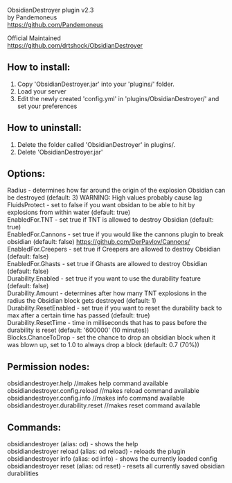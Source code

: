 ObsidianDestroyer plugin v2.3<br>
by Pandemoneus<br>
https://github.com/Pandemoneus<br>

Official Maintained<br>
https://github.com/drtshock/ObsidianDestroyer

How to install:
----------------
1. Copy 'ObsidianDestroyer.jar' into your 'plugins/' folder.
2. Load your server
3. Edit the newly created 'config.yml' in 'plugins/ObsidianDestroyer/' and set your preferences

How to uninstall:
-----------------
1. Delete the folder called 'ObsidianDestroyer' in plugins/.
2. Delete 'ObsidianDestroyer.jar'

Options:
-----------------
Radius - determines how far around the origin of the explosion Obsidian can be destroyed (default: 3) WARNING: High values probably cause lag<br>
FluidsProtect - set to false if you want obsidan to be able to hit by explosions from within water (default: true)<br>
EnabledFor.TNT - set true if TNT is allowed to destroy Obsidian (default: true)<br>
EnabledFor.Cannons - set true if you would like the cannons plugin to break obsidian (default: false) https://github.com/DerPavlov/Cannons/<br>
EnabledFor.Creepers - set true if Creepers are allowed to destroy Obsidian (default: false)<br>
EnabledFor.Ghasts - set true if Ghasts are allowed to destroy Obsidian (default: false)<br>
Durability.Enabled - set true if you want to use the durability feature (default: false)<br>
Durability.Amount - determines after how many TNT explosions in the radius the Obsidian block gets destroyed (default: 1)<br>
Durability.ResetEnabled - set true if you want to reset the durability back to max after a certain time has passed (default: true)<br>
Durability.ResetTime - time in milliseconds that has to pass before the durability is reset (default: '600000' (10 minutes))<br>
Blocks.ChanceToDrop - set the chance to drop an obsidian block when it was blown up, set to 1.0 to always drop a block (default: 0.7 (70%))


Permission nodes:
-----------------
obsidiandestroyer.help //makes help command available<br>
obsidiandestroyer.config.reload //makes reload command available<br>
obsidiandestroyer.config.info //makes info command available<br>
obsidiandestroyer.durability.reset //makes reset command available

Commands:
-----------------
obsidiandestroyer (alias: od) - shows the help<br>
obsidiandestroyer reload (alias: od reload) - reloads the plugin<br>
obsidiandestroyer info (alias: od info) - shows the currently loaded config<br>
obsidiandestroyer reset (alias: od reset) - resets all currently saved obsidian durabilities
